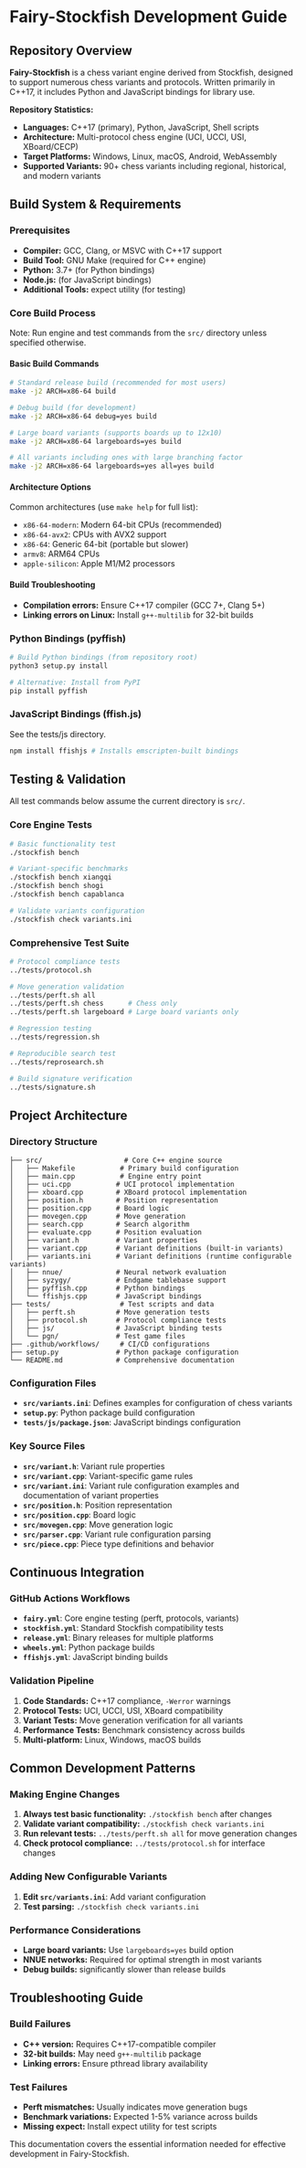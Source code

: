 # Fairy-Stockfish Development Guide

## Repository Overview

**Fairy-Stockfish** is a chess variant engine derived from Stockfish, designed to support numerous chess variants and protocols. Written primarily in C++17, it includes Python and JavaScript bindings for library use.

**Repository Statistics:**
- **Languages:** C++17 (primary), Python, JavaScript, Shell scripts
- **Architecture:** Multi-protocol chess engine (UCI, UCCI, USI, XBoard/CECP)
- **Target Platforms:** Windows, Linux, macOS, Android, WebAssembly
- **Supported Variants:** 90+ chess variants including regional, historical, and modern variants

## Build System & Requirements

### Prerequisites
- **Compiler:** GCC, Clang, or MSVC with C++17 support
- **Build Tool:** GNU Make (required for C++ engine)
- **Python:** 3.7+ (for Python bindings)
- **Node.js:** (for JavaScript bindings)
- **Additional Tools:** expect utility (for testing)

### Core Build Process

Note: Run engine and test commands from the `src/` directory unless specified otherwise.

#### Basic Build Commands
```bash
# Standard release build (recommended for most users)
make -j2 ARCH=x86-64 build

# Debug build (for development)
make -j2 ARCH=x86-64 debug=yes build

# Large board variants (supports boards up to 12x10)  
make -j2 ARCH=x86-64 largeboards=yes build

# All variants including ones with large branching factor
make -j2 ARCH=x86-64 largeboards=yes all=yes build
```

#### Architecture Options
Common architectures (use `make help` for full list):
- `x86-64-modern`: Modern 64-bit CPUs (recommended)
- `x86-64-avx2`: CPUs with AVX2 support
- `x86-64`: Generic 64-bit (portable but slower)
- `armv8`: ARM64 CPUs
- `apple-silicon`: Apple M1/M2 processors

#### Build Troubleshooting
- **Compilation errors:** Ensure C++17 compiler (GCC 7+, Clang 5+)
- **Linking errors on Linux:** Install `g++-multilib` for 32-bit builds

### Python Bindings (pyffish)
```bash
# Build Python bindings (from repository root)
python3 setup.py install

# Alternative: Install from PyPI
pip install pyffish
```

### JavaScript Bindings (ffish.js)
See the tests/js directory.
```bash
npm install ffishjs # Installs emscripten-built bindings
```

## Testing & Validation

All test commands below assume the current directory is `src/`.

### Core Engine Tests
```bash
# Basic functionality test
./stockfish bench

# Variant-specific benchmarks
./stockfish bench xiangqi
./stockfish bench shogi
./stockfish bench capablanca

# Validate variants configuration
./stockfish check variants.ini
```

### Comprehensive Test Suite
```bash
# Protocol compliance tests
../tests/protocol.sh

# Move generation validation
../tests/perft.sh all
../tests/perft.sh chess      # Chess only
../tests/perft.sh largeboard # Large board variants only

# Regression testing
../tests/regression.sh

# Reproducible search test
../tests/reprosearch.sh

# Build signature verification  
../tests/signature.sh
```


## Project Architecture

### Directory Structure
```
├── src/                    # Core C++ engine source
│   ├── Makefile           # Primary build configuration
│   ├── main.cpp           # Engine entry point
│   ├── uci.cpp           # UCI protocol implementation  
│   ├── xboard.cpp        # XBoard protocol implementation
│   ├── position.h        # Position representation
│   ├── position.cpp      # Board logic
│   ├── movegen.cpp       # Move generation
│   ├── search.cpp        # Search algorithm
│   ├── evaluate.cpp      # Position evaluation
│   ├── variant.h         # Variant properties
│   ├── variant.cpp       # Variant definitions (built-in variants)
│   ├── variants.ini      # Variant definitions (runtime configurable variants)
│   ├── nnue/             # Neural network evaluation
│   ├── syzygy/           # Endgame tablebase support
│   ├── pyffish.cpp       # Python bindings
│   └── ffishjs.cpp       # JavaScript bindings
├── tests/                 # Test scripts and data
│   ├── perft.sh          # Move generation tests
│   ├── protocol.sh       # Protocol compliance tests  
│   ├── js/               # JavaScript binding tests
│   └── pgn/              # Test game files
├── .github/workflows/     # CI/CD configurations
├── setup.py              # Python package configuration
└── README.md             # Comprehensive documentation
```

### Configuration Files
- **`src/variants.ini`**: Defines examples for configuration of chess variants
- **`setup.py`**: Python package build configuration
- **`tests/js/package.json`**: JavaScript bindings configuration

### Key Source Files
- **`src/variant.h`**: Variant rule properties
- **`src/variant.cpp`**: Variant-specific game rules
- **`src/variant.ini`**: Variant rule configuration examples and documentation of variant properties
- **`src/position.h`**: Position representation
- **`src/position.cpp`**: Board logic
- **`src/movegen.cpp`**: Move generation logic
- **`src/parser.cpp`**: Variant rule configuration parsing
- **`src/piece.cpp`**: Piece type definitions and behavior

## Continuous Integration

### GitHub Actions Workflows
- **`fairy.yml`**: Core engine testing (perft, protocols, variants)
- **`stockfish.yml`**: Standard Stockfish compatibility tests
- **`release.yml`**: Binary releases for multiple platforms
- **`wheels.yml`**: Python package builds
- **`ffishjs.yml`**: JavaScript binding builds

### Validation Pipeline
1. **Code Standards:** C++17 compliance, `-Werror` warnings
2. **Protocol Tests:** UCI, UCCI, USI, XBoard compatibility
3. **Variant Tests:** Move generation verification for all variants
4. **Performance Tests:** Benchmark consistency across builds
5. **Multi-platform:** Linux, Windows, macOS builds

## Common Development Patterns

### Making Engine Changes
1. **Always test basic functionality:** `./stockfish bench` after changes
2. **Validate variant compatibility:** `./stockfish check variants.ini`  
3. **Run relevant tests:** `../tests/perft.sh all` for move generation changes
4. **Check protocol compliance:** `../tests/protocol.sh` for interface changes

### Adding New Configurable Variants
1. **Edit `src/variants.ini`**: Add variant configuration
2. **Test parsing:** `./stockfish check variants.ini`

### Performance Considerations
- **Large board variants:** Use `largeboards=yes` build option
- **NNUE networks:** Required for optimal strength in most variants
- **Debug builds:** significantly slower than release builds

## Troubleshooting Guide

### Build Failures
- **C++ version:** Requires C++17-compatible compiler
- **32-bit builds:** May need `g++-multilib` package
- **Linking errors:** Ensure pthread library availability

### Test Failures  
- **Perft mismatches:** Usually indicates move generation bugs
- **Benchmark variations:** Expected 1-5% variance across builds
- **Missing expect:** Install expect utility for test scripts

This documentation covers the essential information needed for effective development in Fairy-Stockfish.
